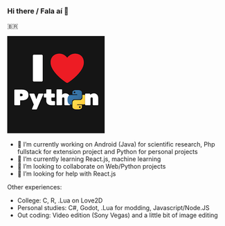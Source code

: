 ### Hi there / Fala aí 👋

🇧🇷

![Python image](python.png)

- 🔭 I’m currently working on Android (Java) for scientific research, Php fullstack for extension project and Python for personal projects
- 🌱 I’m currently learning React.js, machine learning
- 👯 I’m looking to collaborate on Web/Python projects
- 🤔 I’m looking for help with React.js

Other experiences:

- College: C, R, .Lua on Love2D
- Personal studies: C#, Godot, .Lua for modding, Javascript/Node.JS
- Out coding: Video edition (Sony Vegas) and a little bit of image editing
